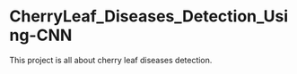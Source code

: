 # CherryLeaf_Diseases_Detection_Using-CNN
This project is all about cherry leaf diseases detection.












